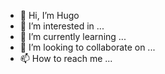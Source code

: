 - 👋 Hi, I’m Hugo
- 👀 I’m interested in ...
- 🌱 I’m currently learning ...
- 💞️ I’m looking to collaborate on ...
- 📫 How to reach me ...

<!---
GEKO-SAN/GEKO-SAN is a ✨ special ✨ repository because its `README.md` (this file) appears on your GitHub profile.
You can click the Preview link to take a look at your changes.
--->

